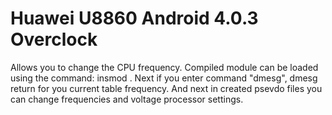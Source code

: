 # Huawei U8860 Android 4.0.3 Overclock

Allows you to change the CPU frequency.
Compiled module can be loaded using
the command: insmod <module name>.
Next if you enter command "dmesg",
dmesg return for you current table 
frequency. And next in created psevdo files
you can change frequencies and voltage processor settings.
